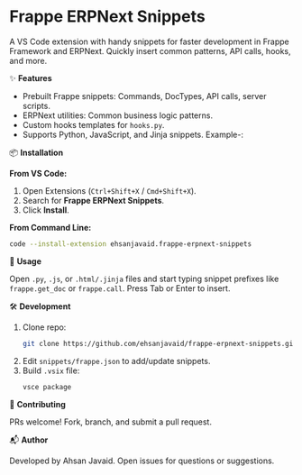 # Frappe ERPNext Snippets

A VS Code extension with handy snippets for faster development in Frappe Framework and ERPNext. Quickly insert common patterns, API calls, hooks, and more.

✨ **Features**

- Prebuilt Frappe snippets: Commands, DocTypes, API calls, server scripts.  
- ERPNext utilities: Common business logic patterns.  
- Custom hooks templates for `hooks.py`.  
- Supports Python, JavaScript, and Jinja snippets.
Example-:

📦 **Installation**

**From VS Code:**  
1. Open Extensions (`Ctrl+Shift+X` / `Cmd+Shift+X`).  
2. Search for **Frappe ERPNext Snippets**.  
3. Click **Install**.

**From Command Line:**

```bash
code --install-extension ehsanjavaid.frappe-erpnext-snippets
```

🚀 **Usage**

Open `.py`, `.js`, or `.html/.jinja` files and start typing snippet prefixes like `frappe.get_doc` or `frappe.call`. Press Tab or Enter to insert.

🛠 **Development**

1. Clone repo:  
   ```bash
   git clone https://github.com/ehsanjavaid/frappe-erpnext-snippets.git
   ```
2. Edit `snippets/frappe.json` to add/update snippets.  
3. Build `.vsix` file:  
   ```bash
   vsce package
   ```

🤝 **Contributing**

PRs welcome! Fork, branch, and submit a pull request.

📬 **Author**

Developed by Ahsan Javaid. Open issues for questions or suggestions.
